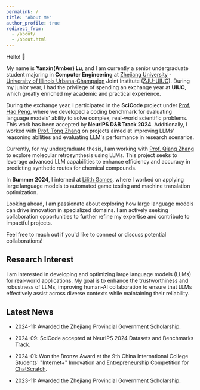 ```yaml
---
permalink: /
title: "About Me"
author_profile: true
redirect_from: 
  - /about/
  - /about.html
---
```


Hello! 👋 

My name is **Yanxin(Amber) Lu**, and I am currently a senior undergraduate student majoring in **Computer Engineering** at [Zhejiang University](https://www.zju.edu.cn/english/) - [University of Illinois Urbana-Champaign](https://illinois.edu/) Joint Institute ([ZJU-UIUC](https://zjui.intl.zju.edu.cn/en)). During my junior year, I had the privilege of spending an exchange year at **UIUC**, which greatly enriched my academic and practical experience.

During the exchange year, I participated in the **SciCode** project under [Prof. Hao Peng](https://haopeng-nlp.github.io/), where we developed a coding benchmark for evaluating language models' ability to solve complex, real-world scientific problems. This work has been accepted by **NeurIPS D&B Track 2024**. Additionally, I worked with [Prof. Tong Zhang](https://tongzhang-ml.org/) on projects aimed at improving LLMs' reasoning abilities and evaluating LLM's performance in research scenarios.

Currently, for my undergraduate thesis, I am working with [Prof. Qiang Zhang](https://qiangairesearcher.github.io/) to explore molecular retrosynthesis using LLMs. This project seeks to leverage advanced LLM capabilities to enhance efficiency and accuracy in predicting synthetic routes for chemical compounds.

In **Summer 2024**, I interned at [Lilith Games](https://www.lilith.com/?locale=en-US), where I worked on applying large language models to automated game testing and machine translation optimization.

Looking ahead, I am passionate about exploring how large language models can drive innovation in specialized domains. I am actively seeking collaboration opportunities to further refine my expertise and contribute to impactful projects.

Feel free to reach out if you'd like to connect or discuss potential collaborations!

## Research Interest

I am interested in developing and optimizing large language models (LLMs) for real-world applications. My goal is to enhance the trustworthiness and robustness of LLMs, improving human-AI collaboration to ensure that LLMs effectively assist across diverse contexts while maintaining their reliability.

## Latest News

* 2024-11: Awarded the Zhejiang Provincial Government Scholarship.

* 2024-09: SciCode accepted at NeurIPS 2024 Datasets and Benchmarks Track.

* 2024-01: Won the Bronze Award at the 9th China International College Students' "Internet+" Innovation and Entrepreneurship Competition for [ChatScratch](https://yanxinlu.github.io/files/ChatScratch.pdf).

* 2023-11: Awarded the Zhejiang Provincial Government Scholarship.


